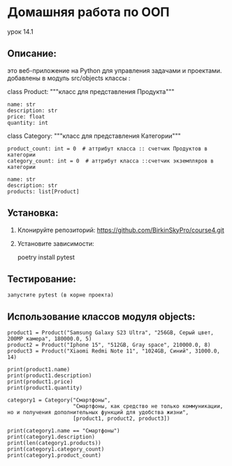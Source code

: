 # Домашняя работа по ООП
урок 14.1 


## Описание:

  это веб-приложение на Python для управления задачами и проектами.
  добавлены в  модуль src/objects классы :
  
class Product:
    """класс для представления Продукта"""

    name: str
    description: str
    price: float
    quantity: int

  
class Category:
    """класс для представления Категории"""

    product_count: int = 0  # аттрибут класса :: счетчик Продуктов в категории
    category_count: int = 0  # аттрибут класса ::счетчик экземпляров в категории

    name: str
    description: str
    products: list[Product]



## Установка:

1. Клонируйте репозиторий: https://github.com/BirkinSkyPro/course4.git

2. Установите зависимости:

	poetry install pytest
	


## Тестирование:
```
запустите pytest (в корне проекта)
```

## Использование классов модуля objects:

    product1 = Product("Samsung Galaxy S23 Ultra", "256GB, Серый цвет, 200MP камера", 180000.0, 5)
    product2 = Product("Iphone 15", "512GB, Gray space", 210000.0, 8)
    product3 = Product("Xiaomi Redmi Note 11", "1024GB, Синий", 31000.0, 14)

    print(product1.name)
    print(product1.description)
    print(product1.price)
    print(product1.quantity)

    category1 = Category("Смартфоны",
                         "Смартфоны, как средство не только коммуникации, но и получения дополнительных функций для удобства жизни",
                         [product1, product2, product3])

    print(category1.name == "Смартфоны")
    print(category1.description)
    print(len(category1.products))
    print(category1.category_count)
    print(category1.product_count)

